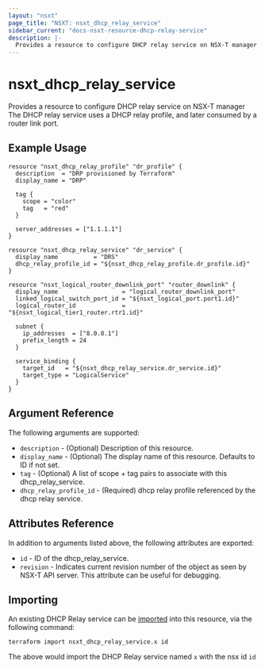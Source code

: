 ```yaml
---
layout: "nsxt"
page_title: "NSXT: nsxt_dhcp_relay_service"
sidebar_current: "docs-nsxt-resource-dhcp-relay-service"
description: |-
  Provides a resource to configure DHCP relay service on NSX-T manager
---
```


# nsxt_dhcp_relay_service

Provides a resource to configure DHCP relay service on NSX-T manager
The DHCP relay service uses a DHCP relay profile, and later consumed by a router
link port.

## Example Usage

```hcl
resource "nsxt_dhcp_relay_profile" "dr_profile" {
  description  = "DRP provisioned by Terraform"
  display_name = "DRP"

  tag {
    scope = "color"
    tag   = "red"
  }

  server_addresses = ["1.1.1.1"]
}

resource "nsxt_dhcp_relay_service" "dr_service" {
  display_name          = "DRS"
  dhcp_relay_profile_id = "${nsxt_dhcp_relay_profile.dr_profile.id}"
}

resource "nsxt_logical_router_downlink_port" "router_downlink" {
  display_name                  = "logical_router_downlink_port"
  linked_logical_switch_port_id = "${nsxt_logical_port.port1.id}"
  logical_router_id             = "${nsxt_logical_tier1_router.rtr1.id}"

  subnet {
    ip_addresses  = ["8.0.0.1"]
    prefix_length = 24
  }

  service_binding {
    target_id   = "${nsxt_dhcp_relay_service.dr_service.id}"
    target_type = "LogicalService"
  }
}
```

## Argument Reference

The following arguments are supported:

* `description` - (Optional) Description of this resource.
* `display_name` - (Optional) The display name of this resource. Defaults to ID if not set.
* `tag` - (Optional) A list of scope + tag pairs to associate with this dhcp_relay_service.
* `dhcp_relay_profile_id` - (Required) dhcp relay profile referenced by the dhcp relay service.


## Attributes Reference

In addition to arguments listed above, the following attributes are exported:

* `id` - ID of the dhcp_relay_service.
* `revision` - Indicates current revision number of the object as seen by NSX-T API server. This attribute can be useful for debugging.

## Importing

An existing DHCP Relay service can be [imported][docs-import] into this resource, via the following command:

[docs-import]: https://www.terraform.io/docs/import/index.html

```
terraform import nsxt_dhcp_relay_service.x id
```

The above would import the DHCP Relay service named `x` with the nsx id `id`
